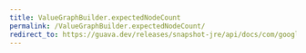 ```yaml
---
title: ValueGraphBuilder.expectedNodeCount
permalink: /ValueGraphBuilder.expectedNodeCount/
redirect_to: https://guava.dev/releases/snapshot-jre/api/docs/com/google/common/graph/ValueGraphBuilder.html#expectedNodeCount-int-
---
```

